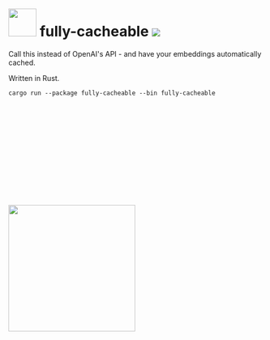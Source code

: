 
<h1>
  <img width="55px" src="https://github.com/user-attachments/assets/c689c8d7-5c05-4c05-8247-49f976a1036d" /> 
  <span>fully-cacheable</span>

  <a href="https://github.com/fafo-ai/fully-cacheable/.github/workflows/rust.yml">
    <img src="https://github.com/fafo-ai/fully-cacheable/.github/workflows/rust.yml/badge.svg?branch=main" />
  </a>
</h1>

Call this instead of OpenAI's API - and have your embeddings automatically cached.

Written in Rust.

```
cargo run --package fully-cacheable --bin fully-cacheable

```




<img style="margin-top: 200px" width="250px" src="https://github.com/user-attachments/assets/f1602dba-55f8-42ba-85ed-ce52439e2c14" />

